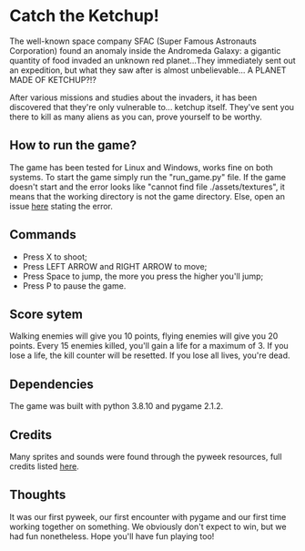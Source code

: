 # Catch the Ketchup!
The well-known space company SFAC (Super Famous Astronauts Corporation) found an anomaly inside the Andromeda Galaxy: a gigantic quantity of food invaded an unknown red planet...They immediately sent out an expedition, but what they saw after is almost unbelievable... A PLANET MADE OF KETCHUP?!?

After various missions and studies about the invaders, it has been discovered that they're only vulnerable to... ketchup itself. They've sent you there to kill as many aliens as you can, prove yourself to be worthy.

## How to run the game?
The game has been tested for Linux and Windows, works fine on both systems. To start the game simply run the "run_game.py" file. If the game doesn't start and the error looks like "cannot find file ./assets/textures", it means that the working directory is not the game directory. Else, open an issue [here](https://github.com/LorenzoPapi/FT-Pyweek34/issues) stating the error.

## Commands
- Press X to shoot;
- Press LEFT ARROW and RIGHT ARROW to move;
- Press Space to jump, the more you press the higher you'll jump;
- Press P to pause the game.

## Score sytem
Walking enemies will give you 10 points, flying enemies will give you 20 points. Every 15 enemies killed, you'll gain a life for a maximum of 3. If you lose a life, the kill counter will be resetted. If you lose all lives, you're dead.

## Dependencies
The game was built with python 3.8.10 and pygame 2.1.2.

## Credits
Many sprites and sounds were found through the pyweek resources, full credits listed [here](/credits.txt).

## Thoughts
It was our first pyweek, our first encounter with pygame and our first time working together on something. We obviously don't expect to win, but we had fun nonetheless. Hope you'll have fun playing too!